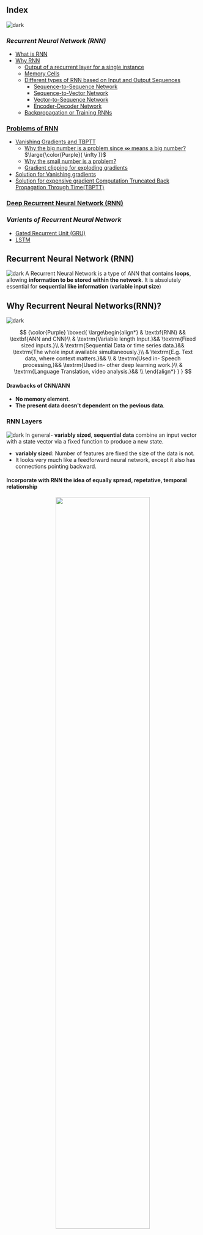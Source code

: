 ## Index
![dark](https://user-images.githubusercontent.com/12748752/141935752-90492d2e-7904-4f9f-a5a1-c4e59ddc3a33.png)
### _Recurrent Neural Network (RNN)_
* [What is RNN](#recurrent-neural-networksrnn)
* [Why RNN](#why-recurrent-neural-networksrnn)
  * [Output of a recurrent layer for a single instance](#output-of-a-recurrent-layer-for-a-single-instance)
  * [Memory Cells](#memory-cells)
  * [Different types of RNN based on Input and Output Sequences](#different-types-of-rnn-based-on-input-and-output-sequences)
    * [Sequence-to-Sequence Network](#sequence-to-sequence-network)
    * [Sequence-to-Vector Network](#sequence-to-vector-network)
    * [Vector-to-Sequence Network](#vector-to-sequence-network)
    * [Encoder-Decoder Network](#encoder-decoder-network)
  * [Backpropagation or Training RNNs](#backpropagation-or-training-rnns)

### [Problems of RNN](#problems-in-training-simple-rnns)
* [Vanishing Gradients and TBPTT](#vanishing-gradients-and-tbptt)
  * [Why the big number is a problem since <b>&infin;</b> means a big number?](#%EF%B8%8F-why-the-big-number-is-a-problem-since--means-a-big-number) $\large{\color{Purple}( \infty )}$
  * [Why the small number is a problem?](#%EF%B8%8F-why-the-small-number-is-a-problem)
  * [Gradient clipping for exploding gradients](#%EF%B8%8F-gradient-clipping-for-exploding-gradients)
* [Solution for Vanishing gradients](#%EF%B8%8F-solution-for-vanishing-gradients)
* [Solution for expensive gradient Computation Truncated Back Propagation Through Time(TBPTT)](#%EF%B8%8F-solution-for-expensive-gradient-computation-truncated-back-propagation-through-timetbptt)

### [Deep Recurrent Neural Network (RNN)](#deep-rnns)  

###  _Varients of Recurrent Neural Network_
* [Gated Recurrent Unit (GRU)](https://github.com/iAmKankan/Neural-Network/blob/main/rnn/gru.md)
* [LSTM](https://github.com/iAmKankan/Neural-Network/blob/main/rnn/lstm.md)

## Recurrent Neural Network (RNN)
![dark](https://user-images.githubusercontent.com/12748752/141935752-90492d2e-7904-4f9f-a5a1-c4e59ddc3a33.png)
A Recurrent Neural Network is a type of ANN that contains **loops**, allowing **information to be stored within the network**. It is absolutely essential for **sequential like information** (**variable input size**)

## Why Recurrent Neural Networks(RNN)?
![dark](https://user-images.githubusercontent.com/12748752/141935752-90492d2e-7904-4f9f-a5a1-c4e59ddc3a33.png)

$$
{\color{Purple} 
\boxed{
\large\begin{align*}
& \textbf{RNN} && \textbf{ANN and CNN}\\
& \textrm{Variable length Input.}&& \textrm{Fixed sized inputs.}\\
& \textrm{Sequential Data or time series data.}&& \textrm{The whole input available simultaneously.}\\
& \textrm{E.g. Text data, where context matters.}&& \\
& \textrm{Used in- Speech processing,}&& \textrm{Used in- other deep learning work.}\\
& \textrm{Language Translation, video analysis.}&& \\
\end{align*}
}
}
$$


#### Drawbacks of CNN/ANN
* **No memory element**. 
* **The present data doesn't dependent on the pevious data**.



  
### RNN Layers
![dark](https://user-images.githubusercontent.com/12748752/141935752-90492d2e-7904-4f9f-a5a1-c4e59ddc3a33.png)
In general- **variably sized**, **sequential data** combine an input vector with a state vector via a fixed function to produce a new state.
* **variably sized**: Number of features are fixed the size of the data is not.
* It looks very much like a feedforward neural network, except it also has connections pointing backward. 

#### Incorporate with RNN the idea of equally spread, repetative, temporal relationship

<p align="center">
 
 <img src="https://user-images.githubusercontent.com/12748752/188321976-67e6563e-d6cf-4387-933d-7bda64a88131.png" width=70% />
 <br><ins><i><b>RNN unrolling over time</b></i></ins>
                                                                                                                                 
</p>
                                                                                                                                 
### Hidden Layers:

### ⚛️ What is the most general function we typically use within neural network? 
**Answer:** We take **linear combination** followed by **non-linearity** always. Typically in **RNNs** we usually use **tanh** for the **nonlinearity** in the **hidden layers**. 

$$\Huge{\color{Purple}
\begin{align*}
& \ h_t = f_w (h_{t-1}, x_t) &\\
& \Huge \boxed{h_t = tanh (W_{{\color{Cyan}hh}}h_{t-1},W_{{\color{Cyan}xh}} x_t) + \textrm{b}}  & \normalsize \begin{cases}
W_{{\color{Cyan}hh}} = \textit{ takes an \textbf{h} and gives out an \textbf{h}} \\
W_{{\color{Cyan}xh}} = \textit{ takes an \textbf{x} and gives out an \textbf{h}}\\ 
W_{{\color{Cyan}xh}}, W_{{\color{Cyan}xh}} , \textbf{b}_n = \textit{ are constant with time}
\end{cases}
\end{align*}
}
$$

* So in this case, the non-linear function is **tanh** and we need a linear combination of **h** and **x**. So there will be some **weight matrix** **_W_** which we will multiply **h** and some other **weight matrix** **_W_** which we will multiply **x**. 
* Those two weight matrices are different in general. Not only that, they also have different sizes.
* So this is the general formula for the hidden layer of an **RNN**, some people will replace this tanh by **_f<sub>w</sub>_** or by **_g_**.

The calculation for hiddenlayer **_h<sub>2</sub>_**  would be-

$$
\large{\color{Purple} h_2 = tanh (W_{hh}h_{1},W_{xh} x_2) + \textrm{b}} 
$$

### Output Layer: 
The Output size is variable. 

### ⚛️ What about this $\large{\color{Purple} \hat{y}_t}$ ?
**Answer:**  $\large{\color{Purple} \hat{y}_t}$ is equal to some function of $\large{\color{Purple} h_t}$. 

Now in some cases, it simply makes sense for this function to be a **linear function**( for regression output). In some cases, it makes sense for the function to be a **non-linear function** ( for Classification output).
* If it is a classifcation task and let us say it is a binary classification task, then **g** will become a **Sigmoid** &sigma; . 
* If it is a multiclass classification task, you will use a **Softmax**.

### ⚛️ Constant with time meaning
**Answer:** The **weights** and **bias** in **_h<sub>3</sub>_** are the same **_W<sub>hh</sub>  ,  W<sub>xh</sub>_** and  **_b<sub>n</sub>_** for **_h<sub>2</sub>_**

### Training RNNs Backpropagation and Loss calculation 
![light](https://user-images.githubusercontent.com/12748752/141935760-406edb8f-cb9b-4e30-9b69-9153b52c28b4.png)
* [Backpropagation in common ANN or Multi-Layer Perceptron](https://github.com/iAmKankan/Neural-Network/blob/main/multilayer-perceptrons.md#backpropagationhttps://github.com/iAmKankan/Neural-Network/blob/main/multilayer-perceptrons.md#backpropagation)
* To train an RNN, the trick is to unroll it through time (like we just did) and then simply use regular backpropagation. 
* This strategy is called ***`backpropagation through time (BPTT)`***.
<img src="https://user-images.githubusercontent.com/12748752/144243558-a7cae1ca-96d7-4d80-9be8-bb4e7e960dc4.png" width=50%/>

#### First
* Like regular backpropagation, there is a `first forward pass through the unrolled network` (represented by the dashed arrows). 
#### Then 
* The output sequence is evaluated using a cost function <img src="https://latex.codecogs.com/svg.image?C(\textbf{Y}_{(0)},&space;\textbf{Y}_{(1)},...&space;,&space;\textbf{Y}_{(T)})" title="C(\textbf{Y}_{(0)}, \textbf{Y}_{(1)},... , \textbf{Y}_{(T)})" /> (where _T_ is the max time step). 
* **Note**: this cost function may `ignore some outputs`(for example, in a sequence-to-vector RNN, all outputs are ignored except for the very last one). 
#### Then
* The gradients of that cost function are then `propagated backward through the unrolled network` (represented by the solid arrows). 
#### Finally 
* The `model parameters are updated` using the gradients computed during **BPTT**. 
* **Note** that the gradients flow backward through all the outputs used by the cost function, not just through the final output (for example, in Figure the cost function is computed using the last three outputs of the network, <img src="https://latex.codecogs.com/svg.image?\textbf{Y}_{(2)},&space;\textbf{Y}_{(3)}\&space;and&space;\&space;\textbf{Y}_{(4)}" title="\textbf{Y}_{(2)}, \textbf{Y}_{(3)}\ and \ \textbf{Y}_{(4)}" />, so gradients flow through these three outputs, but not through **Y<sub>(0)</sub>** and **Y<sub>(1)</sub>** ). 
* Moreover, since the same parameters **W** and **b** are used at each time step, backpropagation will do the right thing and sum over all time steps.
* Fortunately, tf.keras takes care of all of this complexity for you

#### Calculating Loss in RNN
![light](https://user-images.githubusercontent.com/12748752/141935760-406edb8f-cb9b-4e30-9b69-9153b52c28b4.png)

<p align="center"> 
<img src="https://user-images.githubusercontent.com/12748752/188473359-24396c3f-04df-487b-90a6-3a5837be0cf2.png" width=40%/>
<br><ins><b><i> RNN- Many-To-Many  |  The number of Layers = 'T'</i></b></ins>
</p>

#### Example:
* Now when you have **multiple predicted values**, let us say having **10 days** before is the weather of **_h<sub>0</sub>_** or temperature of **_x<sub>0</sub>_** in some city, let us say Chennai. 
* So suppose you have that input, you would have the next day's temperature, let us say that is <img src="https://latex.codecogs.com/svg.image?\large&space;\hat{y}_1" title="https://latex.codecogs.com/svg.image?\large \hat{y}_1" align="center"/>, the next day's temperature <img src="https://latex.codecogs.com/svg.image?\large&space;\hat{y}_2" title="https://latex.codecogs.com/svg.image?\large \hat{y}_2" align="center" />, next day's temperature <img src="https://latex.codecogs.com/svg.image?\large&space;\hat{y}_3" title="https://latex.codecogs.com/svg.image?\large \hat{y}_3" align="center"/>, till let us say today's temperature which is <img src="https://latex.codecogs.com/svg.image?\large&space;\hat{y}_{\textrm{T}}" title="https://latex.codecogs.com/svg.image?\large \hat{y}_{\textrm{T}}" align="center"/> . 
* Now for each one of them, you also have a corresponding ground truth, which should be <img src="https://latex.codecogs.com/svg.image?\large&space;y_1,\&space;y_2,\&space;y_3,\&space;y_T" title="https://latex.codecogs.com/svg.image?\large y_1,\ y_2,\ y_3,\ y_T" align="center"/> . And whenever you have a ground truth and a prediction and these two differs, you will have a **loss function**. 
* So the total loss is -

$$
\Huge{\color{Purple} 
\begin{align*}
& \boxed{ \textbf{L} = \sum_{t=1}^{\textrm{T}} \textbf{L}_{t} } & 
\Big \\{ \normalsize \textit{ Summation of all the intermediate losses through the layers} \\
\end{align*}
}
$$

* Now in terms of **_L<sub>t</sub>_** itself, or the **local loss function**, you again have many choices but we having seen only 2 so far,
  1. [cross entropy](https://github.com/iAmKankan/MachineLearning_With_Python/edit/master/Supervised/Logistic%20Regrassion/README.md#binary-cross-entropy-cost-function) -classifcation
  2. least-squares error - regression or a numerical output

## Backpropagation Through Time (BPTT)
![light](https://user-images.githubusercontent.com/12748752/141935760-406edb8f-cb9b-4e30-9b69-9153b52c28b4.png)
### We know for _Hiddden layers_ for any $\large{\color{Purple} h_t}$ - 

$$ \Huge{\color{Purple} 
\begin{align*}
h_t = g (W_{hh}h_{t-1}+W_{xh} x_t) + \textrm{b} & & \normalsize \begin{cases}
g = \textit{non-linear function} \\
W_{{\color{Cyan}hh}} = \textit{ takes an \textbf{h} and gives out an \textbf{h}} \\
W_{{\color{Cyan}xh}} = \textit{ takes an \textbf{x} and gives out an \textbf{h}}\\ 
W_{{\color{Cyan}xh}}, W_{{\color{Cyan}xh}} , \textbf{b}_n = \textit{ are constant with time}
\end{cases}
\end{align*}
}
$$

#### Description
> The **linear combination** of $\Huge{\color{Purple} h}$ and $\Huge{\color{Purple} x}$ and **weight matrix** $\Huge{\color{Purple} W}$ which we will multiply $\Huge{\color{Purple} h_{t-1}}$ of previous layer and some other **weight matrix** $\Huge{\color{Purple} W}$ which we will multiply $\Huge{\color{Purple} x_{t}}$ of same layer. 

### For output layer $\large{\color{Purple} \hat{y}_t}$ , $\large{\color{Purple} g }$ needs not to be same as $\large{\color{Purple} g^* }$, even $\large{\color{Purple} g^* }$ not always be a _Non-linear function_ - 

$$ \Huge{\color{Purple} \hat{y_t} = g^* ( W_{yh} h_t) } $$

#### Inorder to make the expressions simple we put allias in the above two expressionas like 
> <img src="https://user-images.githubusercontent.com/12748752/188525079-36af334d-6d36-4550-8480-8094a409168a.png" width= 55%/>

### $\large{\color{Purple} h_t}$ and $\large{\color{Purple} \hat{y}_t}$  looks like- 
$$ \Huge{\color{Purple} \begin{align*}
& h_t = g (W h_{t-1}+ U x_t) + \textrm{b} \\
&  \hat{y_t} = g^* ( V h_t) \\
\end{align*}} $$

### ⚛️ How does RNN keep the context?

**Answer:** The following vectors <img src="https://latex.codecogs.com/svg.image?{\color{Purple}\textrm{W,&space;U,&space;V&space;}&space;}" title="https://latex.codecogs.com/svg.image?{\color{Purple}\textrm{W, U, V } }" align="center" /> do not change with time (or across the layers).

<p align="center">
<img src="https://user-images.githubusercontent.com/12748752/188549351-d5c3b022-9b5b-4b80-bf0c-ce57d3039940.png" width=50%/>
</p>


#### For the Backprop we need to findout the followings- 

#### Equation for Back propagation
$$
\Huge {\color{Red}\boxed{ {\color{Purple} \frac{\partial \textrm{L}}{\partial \textrm{W}},\ \frac{\partial \textrm{L}}{\partial \textrm{U}},\ \frac{\partial \textrm{L}}{\partial \textrm{V}}} }} {\color{Purple} \Big \\{ \normalsize \textrm{For the Backprop we need to findout the derivatives} }
$$

#### Example #1: Lets consider local loss L3 and see how backprop works
$$
\Huge {\color{Purple} \frac{\partial \textrm{L}_3}{\partial \textrm{W}},\ \frac{\partial \textrm{L}_3}{\partial \textrm{U}},\ \frac{\partial \textrm{L}_3}{\partial \textrm{V}} }
$$

* We assume that _**g**_ is a **non-linear function** and-

$$
\Huge {\color{Purple} \hat{y_3} = g(V h_3) }
$$

* **Loss functions** used **least-squares error**

$$
\Huge {\color{Purple} \mathrm{L_3} = \frac{1}{2}(y_3 - \hat{y_3})^2 }
$$

![light](https://user-images.githubusercontent.com/12748752/141935760-406edb8f-cb9b-4e30-9b69-9153b52c28b4.png)

* We need to findout 

$$
\Huge {\color{Purple} 
\begin{align*}
& \frac{\partial \textrm{L}_3}{\partial \textrm{V}} & {\color{Black} \large \textrm{which can be expressed by- }} \\
& \frac{\partial \textrm{L}_3} {\partial \textrm{V}} = \frac{\partial \textrm{L}_3}{\partial \mathrm{\hat{y_3}}} \frac{\partial \mathrm{\hat{y_3}}}{\partial \textrm{V}} &\\
& \frac{\partial \textrm{L}_3} {\partial \textrm{V}} = - (\mathrm{y_3 - \hat{y_3}}) \mathrm{h_3} &\\
\end{align*}
}
$$

[**To be continued**]

![light](https://user-images.githubusercontent.com/12748752/141935760-406edb8f-cb9b-4e30-9b69-9153b52c28b4.png)

#### ⚛️ What is $\large \frac{\partial \textrm{L}_3}{\partial \textrm{W}}$ ?

$$
\Huge {\color{Purple} 
\begin{align*}
& \frac{\partial \textrm{L}_3} {\partial \textrm{W}} = \frac{\partial \textrm{L}_3}{\partial \mathrm{\hat{y_3}}} \frac{\partial \mathrm{\hat{y_3}}}{\partial \textrm{h}_3} \frac{\partial \textrm{h}_3}{\partial \textrm{W}}&\\
& \frac{\partial \textrm{L}_3} {\partial \textrm{V}} = - (\mathrm{y_3 - \hat{y_3}}) \mathrm{h_3} \mathrm{V}&\\
\end{align*}
}
$$

[**To be continued**]




![dark](https://user-images.githubusercontent.com/12748752/141935752-90492d2e-7904-4f9f-a5a1-c4e59ddc3a33.png)
![dark](https://user-images.githubusercontent.com/12748752/141935752-90492d2e-7904-4f9f-a5a1-c4e59ddc3a33.png)

<img src="https://user-images.githubusercontent.com/12748752/144035005-3e1f7cb9-3cd8-4f2f-9d11-98a4bfc61ce0.png" width=50%/>

> ####  <ins>A recurrent neuron (left)    |    unrolled through time (right)</ins>

* Let’s look at the simplest possible RNN, composed of one neuron receiving inputs, producing an output, and sending that output back to itself. 
* At each time step `t` (also called a frame), this recurrent neuron receives the inputs `x` as well as its own output from the previous time step, y .
* Since there is no previous output at the first time step, it is generally set to 0. 
* We can represent this tiny network against the time axis, as shown above.
* This is called _**`unrolling the network through time`**_ (it’s the same recurrent neuron represented once per time step).

> #### At each time step `t`, every neuron receives both the `input vector` x<sub>(t)</sub> and the `output vector from the previous time step ` y<sub>(t-1)</sub> 
>> #### Note that both the inputs and outputs are vectors now (when there was just a single neuron, the output was a scalar). 

 ### Output of a recurrent layer for a single instance
 ![light](https://user-images.githubusercontent.com/12748752/141935760-406edb8f-cb9b-4e30-9b69-9153b52c28b4.png)

<img src="https://latex.codecogs.com/svg.image?\textbf{y}_{(t)}&space;=&space;\phi&space;(\textbf{W}_x^\top\textbf{x}_{(t)}&plus;\textbf{W}_y^\top\textbf{y}_{(t-1)}&plus;\textbf{b})" title="\textbf{y}_{(t)} = \phi (\textbf{W}_x^\top\textbf{x}_{(t)}+\textbf{W}_y^\top\textbf{y}_{(t-1)}+\textbf{b})" />

* Each recurrent neuron has two sets of weights: one for the inputs <img src="https://latex.codecogs.com/svg.image?\textbf{x}_{(t)}" title="\textbf{x}_{(t)}" /> and the other for the outputs of the previous time step, <img src="https://latex.codecogs.com/svg.image?\textbf{y}_{(t-1)}" title="\textbf{y}_{(t-1)}" height=50%/> .
* Let’s call these weight vectors <img src="https://latex.codecogs.com/svg.image?\textbf{w}_x" title="\textbf{w}_x" /> and <img src="https://latex.codecogs.com/svg.image?\textbf{w}_y" title="\textbf{w}_y" />. 
* If we consider the whole recurrent layer instead of just one recurrent neuron, we can place all the weight vectors in two weight matrices, <img src="https://latex.codecogs.com/svg.image?\textbf{W}_x" title="\textbf{W}_x" /> and <img src="https://latex.codecogs.com/svg.image?\textbf{W}_y" title="\textbf{W}_y" /> .

### Memory Cells
![light](https://user-images.githubusercontent.com/12748752/141935760-406edb8f-cb9b-4e30-9b69-9153b52c28b4.png)
* Since the output of a recurrent neuron at time step `t` is a function of all the inputs from previous time steps, you could say it has a form of `memory`.
* A part of a neural network that preserves some state across time steps is called a `memory cell` (or simply a `cell`). 
* A single recurrent neuron, or a layer of recurrent neurons, is a very basic cell, capable of learning only short patterns (typically about 10 steps long, but this varies depending on the task).
* In general a cell’s state at time step `t`, denoted <img src="https://latex.codecogs.com/svg.image?\textbf{h}_{(t)}" title="\textbf{h}_{(t)}" /> (the “h” stands for “hidden”), is a function of some inputs at that time step and its state at the previous time step:<img src="https://latex.codecogs.com/svg.image?\textbf{h}_{(t)}=&space;f(\textbf{h}_{(t-1)},\textbf{x}_{(t)})" title="\textbf{h}_{(t)}= f(\textbf{h}_{(t-1)},\textbf{x}_{(t)})" />. 
* Its output at time step `t`, denoted <img src="https://latex.codecogs.com/svg.image?\textbf{y}_{(t)}" title="\textbf{y}_{(t)}" height=50%/> , is also a function of the previous state and the current inputs. 
* In the case of the basic cells we have discussed so far, the output is simply equal to the state, but in more complex cells this is not always the case

<img src="https://user-images.githubusercontent.com/12748752/144058855-ddbd4576-7fbe-4ed0-89c8-3c9ba29655b2.png" width=40%>


## Problems in Training Simple RNNs
![dark](https://user-images.githubusercontent.com/12748752/141935752-90492d2e-7904-4f9f-a5a1-c4e59ddc3a33.png)
1. Unstable Gradient

### Vanishing Gradients and TBPTT
![dark](https://user-images.githubusercontent.com/12748752/141935752-90492d2e-7904-4f9f-a5a1-c4e59ddc3a33.png)

#### ⚛️ Why we do BPTT or back-propagation-through-time
The basic issue for which we had to do **BPTT** was because **W, U, V** matrices were **constants across time**. Because of which you had sort of **recursive expressions** for the loss with respect to **W** and the loss with respect to **U**. 

The main issues that come up are 
* **gradient calculations** either **explode** or **vanish**, both of these are not ideal.
* The **gradient calculations are expensive**.

### The Solution
* The solution for **exploding gradients** is **_gradient clipping_**.
* The solution for **vanishing gradients** is alternate architectures **LSTM, GRU**.
* The solution for **expensive gradient calculations** is **_Truncated Back Propagation Through Time(TBPTT)_**.

#### Recap of BPTT 
<p align="center">
 <img src="https://user-images.githubusercontent.com/12748752/189465414-ed8ad124-93ed-4e56-a4ec-23f7c6d96c78.png" width=40%/>
 <br><ins><i><b>Typical RNN </b></i></ins>
 </p>

#### Total Loss- 

$$
\Huge{\color{Purple}
\begin{align*}
\mathrm{L}=\sum_{t=1}^{\mathrm{T}} \mathrm{L}_t
\end{align*}}
$$

#### ⚛️ When we are calculating _w_ if we are doing simple gradient descent 

$$
\Huge{\color{Purple}
\begin{align*}
& \mathrm{W}= \mathrm{W} - \alpha \frac{\partial\mathrm{L}}{\partial\mathrm{W}} \\
& \large \frac{\partial\mathrm{L}}{\partial\mathrm{W}} \Big \\}  \textrm{This term has to be calculated as: } \sum_{t=1}^{T} \frac{\partial \mathrm{L}_t}{\partial\mathrm{W}} \\
\end{align*}}
$$

We saw that you cannot simply calculate, let us say if I have **L<sub>3</sub>**, I cannot simply calculate<img src="https://latex.codecogs.com/svg.image?&space;\frac{\partial\mathrm{L}_3}{\partial\mathrm{W}}" title="https://latex.codecogs.com/svg.image? \frac{\partial\mathrm{L}_3}{\partial\mathrm{W}}" align="center"/> in the usual way besause 

$$\Huge{\color{Purple}
\begin{align*}
 &\frac{\partial\mathrm{L}_3}{\partial\mathrm{W}} \to \frac{\partial\mathrm{h}_3}{\partial\mathrm{W}}\to \frac{\partial\mathrm{h}_2}{\partial\mathrm{W}}\to \frac{\partial\mathrm{h}_1}{\partial\mathrm{W}}\\
& \large \textrm{They involve each other} \\
\end{align*}}
$$

Above is applicable for **U<sub>3</sub>**, as well 

$$\Huge{\color{Purple}
\begin{align*}
&\frac{\partial\mathrm{L}_3}{\partial\mathrm{U}} \to \frac{\partial\mathrm{h}_3}{\partial\mathrm{U}}\to \frac{\partial\mathrm{h}_2}{\partial\mathrm{U}}\to \frac{\partial\mathrm{h}_1}{\partial\mathrm{U}}\\
& \large \textrm{They involve each other} \\
\end{align*}}
$$

This is basically what we call **back propagation through time**, because **none of these terms is independent**. Now this kind of dependency creates several problems.

#### Explanation Why is BPTT is a problem:

<p align="center">
</a>
<br><ins><i><b>Heuristic Description.(rough)</b></i></ins>
</p>

$$\Huge{\color{Purple}
\begin{align*}
& h_t = tanh(W h_{t-1} + U x_t) \\
& \large \textrm{by cancelling } U x_t \textrm{ we get} \\
& h_t \sim  tanh(W h_{t-1}) [\large \textrm{eigenvalue need to understand}]\\
& h_t \sim  W h_{t-1} \large\textrm{ then}\\
& h_{t+1} \sim W^2 h_{t-1} \large [because \sim W^2 h_t \sim W^2 h_{t-1}] \\
& \large \textrm{In general- }\\
& \boxed{h_{t+1} \sim W^{n} h_{t} }\\
\end{align*}}
$$

> #### So, as you go through time, so the weight matrix keeps on constantly multiplying. So **_h<sub>3</sub>_** would be like **_W<sub>2</sub>h<sub>1</sub>_** and if I have something like **_h<sub>5</sub>_**, that would become **_W<sub>4</sub>h<sub>1</sub>_** so on and so forth.
 
Now, all these are heuristic arguments but it turns out to be a remarkably good approximations, unfortunately I cannot go further.
* But if I have norm(let us say 2 norm) of &parallel;**_h<sub>t+n</sub>_** &parallel; , notice **_h<sup>&#8407;</sup><sub>t</sub>_** is a vector.
* If I take its norm, it will be some factor times norm of **_h<sub>t</sub>_** (  &parallel;**_h<sub>t+n</sub>_** &parallel; &sim;  &parallel;**_h<sub>t</sub>_**&parallel; ) 
* Norm is a **scaler**, so this is a number, you are trying to find out the size of **_h<sub>t+n</sub>_**, that will be some number times **_h<sub>t</sub>_**
* And it turns out that it **scales** approximately as the **eigenvalues (&lambda;)** of **W<sup>n</sup>**. Like the following-

$$\Huge{\color{Purple}
\begin{align*}
& {\color{Cyan}\vec{{\color{Purple}h_{t+n}}}} \sim W^n {\color{Cyan}\vec{{\color{Purple}h_t}}} \\
& {\parallel \mathrm{h_{t+n}} \parallel }_2  \sim \lambda^n \parallel \mathrm{h_t}\parallel \\
\end{align*} }
$$

* Another way to see this is to assume that the **W** is diagonal, If **W** is diagonal, all it will have, **W<sup>n</sup>** will be, all its **eigenvalues** or all its diagonal terms to the power **n**. 
* Now which eigenvalue, we will see shortly. 
* The **eigenvalue** will either be the largest or the smallest.
  *  **The worst-case scenario** is if the **eigenvalue** will be the **_largest_**
  *  **The best case scenario** or the **smallest case scenario** is if the **eigenvalue** will be the **_smallest_**.

* Beacause of scaling as long as I use the same **W**, which I do for **RNN**, **throughout time**, what happens is these **vectors** constantly get **larger in magnitude** or constantly get **smaller in magnitude**.
* So, if you have a large number of time steps, this number, even if it is small, you know, for example even if it adds to **1.01**, over time it is going to get to be a huge number.(this is the power of the exponential function or of the power function)


$$\large{\color{Purple}
\begin{align*}
\textrm{For every 'h' }& & & \\
& \textrm{If } \huge{\mathrm{\lvert \lambda \rvert > 1}} & \textrm{ As 'n' increases }& \mathrm{\parallel h_{t+n}\parallel \to \infty }& \textrm{ (Become very large)}\\
& \textrm{If } \huge{\mathrm{\lvert \lambda \rvert < 1}} & \textrm{ As 'n' increases }& \mathrm{\parallel h_{t+n}\parallel \to 0 }\\
\end{align*} }
$$

* Now this is simply for **h**, you can show that and I would request you to try this out by looking at the expressions in **BPTT**, the similar arguments hold true for $\frac{\partial \mathrm{L_3}}{\partial \mathrm{W}}$ also.

$$\large{\color{Purple}
\begin{align*}
\boxed{\frac{\partial \mathrm{L_3}}{\partial \mathrm{W}} \to \frac{\partial \mathrm{h_3}}{\partial \mathrm{W} } } \to W \frac{\partial \mathrm{L_2}}{\partial \mathrm{W}}\\
\end{align*} }
$$


$$\Huge{\color{Purple}
\begin{align*}
& \parallel \frac{\partial \textrm{L}}{\partial \textrm{W}} \parallel \to \infty & \large \textbf{Exploding Gradient} \\
& \parallel \frac{\partial \textrm{L}}{\partial \textrm{W}} \parallel \to 0 & \large \textbf{Vanishing Gradient} \\
\end{align*}
\left \\} \begin{matrix}
  \\
 \large \textrm{Very Difficult to train}\\
  \\
\end{matrix}\right.
}
$$

### ⚛️ Why the big number is a problem _since &infin; means a big number_? 
**Answer:** These is a problems because obviously you are never going to get exactly **&infin;** because you are still dealing with finite number. But the problem is the moment it goes about the largest number that your machine can calculate, it will actually show you **NAN**, not a number or it will show you **&infin;**, so on and so forth. So really speaking, **finite preciation machines** cannot handle **exploding gradient**.

### ⚛️ Why the small number is a problem?
**Answer:** Similarly you will never actually go to **0**. If you do like **0:99<sup>1000</sup>** (because of **finite preciation machines**), it will be very very very small number. But the problem is it might actually becomes smaller than **10<sup>-16</sup>**, which is the smallest number that you can represent accurately. So at that point you will no longer train, so that will be called **saturation**. So you will get a very small gradient and that is practically gone. 

There is another problem, notice this **tanh**, even the **tanh** is being repeated multiple times. So you have **h<sub>t</sub>** **= tanh(W h<sub>t-1</sub>), h<sub>t+1</sub>** will be **tanh(h<sub>t</sub>)**, so you have **tanh<sup>2</sup>**, similarly you will have **tanh<sup>3</sup>**.

<p align="center">
 
 <img src="https://user-images.githubusercontent.com/12748752/189503599-5e3436e7-f19d-4f0e-957b-bad9d2cd1398.png" width=40%/>
 <br><ins><i><b>tanh<sup>2</sup> is flat, tanh<sup>3</sup> will look even flatter</b></i></ins>
 
</p>

Look at the  **tanh**, **tanh<sup>2</sup>**, **tanh<sup>2</sup>** will look even flatter. And if you take **tanh<sup>100</sup>**, it will look even smaller and notice in all these cases, gradients become **flatter** and **flatter** and **flatter** and they become very small.

Now, all these problems put together lead to these 2 issues. The **tanh**, repeated **tanh** problem will lead only to the **_vanishing gradient_** issue but large number of players can either lead to **_exploding gradient_** or it can lead to **_vanishing gradient_**, both of these make training very dificult.

### ⚛️ _Gradient clipping_ for exploding gradients
**Answer:**  It is very simple, we decide on a **maximum allowable gradient size**. What do I mean by value of gradient? **Gradient is a vector**, so you cannot give it a value, **you can however give a value to _norm_ of gradient**.
* Say-

$$\Huge{\color{Purple}
\begin{align*}
&  \frac{\partial \textrm{L}}{\partial \textrm{W}} = \vec{g} & max \parallel \vec{g} \parallel = G_{max} \\
\end{align*}
}
$$

#### Gradient Descent Calculate for $\large{\color{Purple}\vec{g}}$
$$\Huge{\color{Purple}
\begin{align*}
& \textit{If  }  \parallel \vec{g} \parallel < G_{max} \large \textrm{[ Proceed as usual]} \\
& \textit{If not, }  \parallel \vec{g^\*} \parallel =  \frac{\vec{g}}{\parallel \vec{g} \parallel} G_{max} \\
\end{align*}
}
$$

*  My new gradient $\vec{g^\*}$ is in the same direction as the gradient you calculated but I am cutting down its size

### ⚛️ Solution for Vanishing gradients 
**Answer:** Unfortunately no such simple solution exists. LSTM, GRU is the result

### ⚛️ Solution for **expensive gradient Computation** **_Truncated Back Propagation Through Time(TBPTT)_**
**Answer:** This solution kind of handles to a certain extent, both the **vanishing gradient** and the **exploding gradient** problems. 

So, if we have data with thousands and thousands of time steps. And you want to calculate back **propagation through time**. Now how would you do it? 
#### Step #1
Forward propagate through the whole thing, calculate the whole of <img src="https://latex.codecogs.com/svg.image?{\color{Purple}&space;\mathbf{L_T}}" title="https://latex.codecogs.com/svg.image?{\color{Purple} \mathbf{L_T}}" align="center"/> 
#### Step #2
Then you will **back propagate** through the whole thing. 

Now we have **65,000 time sequences**. If you go back for the full thing and come back through the full thing, by that time almost any correction you give will lead to vanishing or exploding gradient problems, plus it would become potentially very **expensive** just to do one gradient update.

So the solution to that is **truncated back propagation through time**.

Since throughout the RNN network you are going to get exactly the same **_W_**. So, instead of training for the whole **sequence**, you split it up into many mini batches( similar like mini batch gradient descent).

I will **forward propagate** through **first 2 steps** and **back propagate** through **2 steps**, this is one possibility. Since **_W_** is the same everywhere. So I will get some new updated **_W_**. 

Next I **forward propagates** through another 2 steps, back propagates through 2 steps, my W is now updated , okay. Now when the W is updated, I will forward propagate through the whole thing, okay. So I keep on doing this.

If you back propagates through a small amount of data, your gradient will neither blow up, nor will it **vanish**. Now what is a good rule of thumb? It is actually hard to say for some problems, hundred steps are good for some problems, 10, 20 steps are good, etc.

### Deep RNNs
![dark](https://user-images.githubusercontent.com/12748752/141935752-90492d2e-7904-4f9f-a5a1-c4e59ddc3a33.png)

<p align="center">
  
  <img src="https://user-images.githubusercontent.com/12748752/189594861-791518a2-c38d-4583-862d-b4f2939750c7.png" width=70%/>
  <br><ins><i><b> Deep RNN</b></i></ins>
  
</p>

The **deep RNNs** are particularly important in **language processing** especially in **language translation**.

$${\color{Purple}
\begin{align*}
& \huge h_t^{(l)} = tanh \Big\( W^{(l)}h_{t-1}^{(l)}+U^{(l)}h_{t}^{(l-1)} \Big \)\\
\end{align*}
}
$$


Now, what are deep RNNs let us look at just one of these if I look at one of these within the **RNN** it is just an ANN as we saw with normal RNNs. In a **normal RNN** all you had was **one input layer**, **one hidden layer** and **one output layer**. In a deep RNN all you do is that one single layer of the RNN actually become a deep neural network that is the only difference between a deep RNN and a normal RNN.

![dark](https://user-images.githubusercontent.com/12748752/141935752-90492d2e-7904-4f9f-a5a1-c4e59ddc3a33.png)
![dark](https://user-images.githubusercontent.com/12748752/141935752-90492d2e-7904-4f9f-a5a1-c4e59ddc3a33.png)
### Different types of RNN based on Input and Output Sequences
![light](https://user-images.githubusercontent.com/12748752/141935760-406edb8f-cb9b-4e30-9b69-9153b52c28b4.png)

<p align="center">
<img src="https://user-images.githubusercontent.com/12748752/144064476-e96cb279-6ea7-4a07-aad8-d883b0549bc2.png" width=50% />
<br> <ins><b><i>Many-to-Many (top left), Many-to-One (top right), One-to-Many (bottom left), and Encoder–Decoder (bottom right) networks </i></b></ins>
</p>

### Many-to-Many(Sequence-to-Sequence) Network
* An RNN can simultaneously take a sequence of inputs and produce a sequence of outputs.
* **Example #1:** **Language Translation**, **Speech Recognition**
  * The output does not comes simultaniously with the input and **the size of the output need not to be same as input**
* **Example #2:** Video frame by frame analysis
  * The output size fixed by the input size
   
### Many-to-One (Sequence-to-Vector) Network
* You could feed the network a sequence of inputs and ignore all outputs except for the last one. 
* For example: **Sentiment Analysis**- you could feed the network a sequence of words corresponding to a **movie review** and the network would output a **sentiment score**.

###  One-to-Many(Vector-to-Sequence) Network
* Conversely, you could feed the network the same input vector over and over again at each time step and let it output a sequence.
* For example: **Image Captioning**- the input could be an image (or the output of a CNN), and the output could be a caption(text) for that image.

### Encoder-Decoder Network
* Lastly, you could have a **sequence-to-vector network**, called an **`encoder`**, followed by a **vector-to-sequence network**, called a **`decoder`**. 
* For example, this could be used for translating a sentence from one language to another. 
  * You would feed the network a sentence in one language, the encoder would convert this sentence into a single vector representation, and then the decoder would decode this vector into a sentence in another language. 
  * This two-step model, called an `Encoder–Decoder`, works much better than trying to translate on the fly with a single `sequence-to-sequence RNN` (like the one represented at the top left): the last words of a sentence can affect the first words of the translation, so you need to wait until you have seen the whole sentence before translating it.

![dark](https://user-images.githubusercontent.com/12748752/141935752-90492d2e-7904-4f9f-a5a1-c4e59ddc3a33.png)
![dark](https://user-images.githubusercontent.com/12748752/141935752-90492d2e-7904-4f9f-a5a1-c4e59ddc3a33.png)








![dark](https://user-images.githubusercontent.com/12748752/141935752-90492d2e-7904-4f9f-a5a1-c4e59ddc3a33.png)
![dark](https://user-images.githubusercontent.com/12748752/141935752-90492d2e-7904-4f9f-a5a1-c4e59ddc3a33.png)

## Bibliography
![dark](https://user-images.githubusercontent.com/12748752/141935752-90492d2e-7904-4f9f-a5a1-c4e59ddc3a33.png)
* **Hands-On Machine Learning with Scikit-Learn, Keras, and TensorFlow, 2nd Edition by Aurélien Géron**
* NPTEL(Dr. Balaji Srinivasan)
